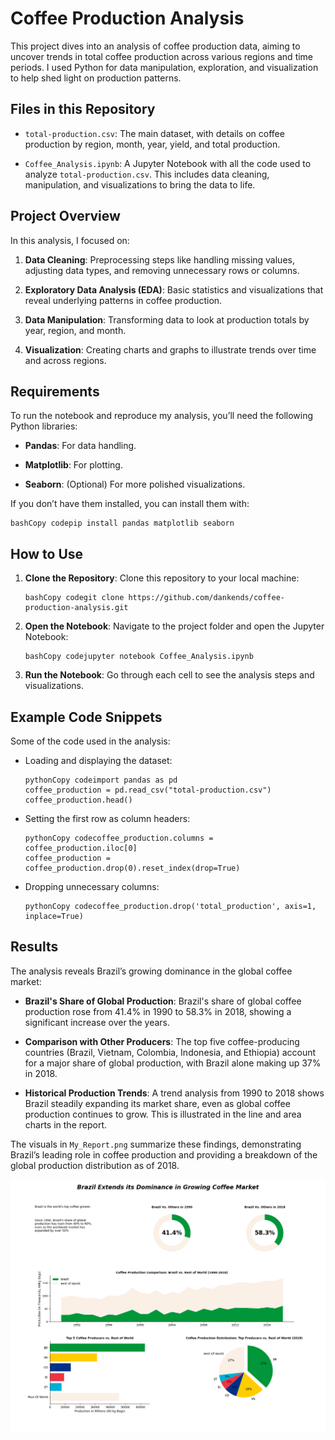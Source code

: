 Coffee Production Analysis
==========================

This project dives into an analysis of coffee production data, aiming to uncover
trends in total coffee production across various regions and time periods. I
used Python for data manipulation, exploration, and visualization to help shed
light on production patterns.

Files in this Repository
------------------------

-   `total-production.csv`: The main dataset, with details on coffee production
    by region, month, year, yield, and total production.

-   `Coffee_Analysis.ipynb`: A Jupyter Notebook with all the code used to
    analyze `total-production.csv`. This includes data cleaning, manipulation,
    and visualizations to bring the data to life.

Project Overview
----------------

In this analysis, I focused on:

1.  **Data Cleaning**: Preprocessing steps like handling missing values,
    adjusting data types, and removing unnecessary rows or columns.

2.  **Exploratory Data Analysis (EDA)**: Basic statistics and visualizations
    that reveal underlying patterns in coffee production.

3.  **Data Manipulation**: Transforming data to look at production totals by
    year, region, and month.

4.  **Visualization**: Creating charts and graphs to illustrate trends over time
    and across regions.

Requirements
------------

To run the notebook and reproduce my analysis, you’ll need the following Python
libraries:

-   **Pandas**: For data handling.

-   **Matplotlib**: For plotting.

-   **Seaborn**: (Optional) For more polished visualizations.

If you don’t have them installed, you can install them with:

~~~~~~~~~~~~~~~~~~~~~~~~~~~~~~~~~~~~~~~~~~~~~~~~~~~~~~~~~~~~~~~~~~~~~~~~~~~~~~~~
bashCopy codepip install pandas matplotlib seaborn
~~~~~~~~~~~~~~~~~~~~~~~~~~~~~~~~~~~~~~~~~~~~~~~~~~~~~~~~~~~~~~~~~~~~~~~~~~~~~~~~

How to Use
----------

1.  **Clone the Repository**: Clone this repository to your local machine:

    ~~~~~~~~~~~~~~~~~~~~~~~~~~~~~~~~~~~~~~~~~~~~~~~~~~~~~~~~~~~~~~~~~~~~~~~~~~~~
    bashCopy codegit clone https://github.com/dankends/coffee-production-analysis.git
    ~~~~~~~~~~~~~~~~~~~~~~~~~~~~~~~~~~~~~~~~~~~~~~~~~~~~~~~~~~~~~~~~~~~~~~~~~~~~

2.  **Open the Notebook**: Navigate to the project folder and open the Jupyter
    Notebook:

    ~~~~~~~~~~~~~~~~~~~~~~~~~~~~~~~~~~~~~~~~~~~~~~~~~~~~~~~~~~~~~~~~~~~~~~~~~~~~
    bashCopy codejupyter notebook Coffee_Analysis.ipynb
    ~~~~~~~~~~~~~~~~~~~~~~~~~~~~~~~~~~~~~~~~~~~~~~~~~~~~~~~~~~~~~~~~~~~~~~~~~~~~

3.  **Run the Notebook**: Go through each cell to see the analysis steps and
    visualizations.

Example Code Snippets
---------------------

Some of the code used in the analysis:

-   Loading and displaying the dataset:

    ~~~~~~~~~~~~~~~~~~~~~~~~~~~~~~~~~~~~~~~~~~~~~~~~~~~~~~~~~~~~~~~~~~~~~~~~~~~~
    pythonCopy codeimport pandas as pd
    coffee_production = pd.read_csv("total-production.csv")
    coffee_production.head()
    ~~~~~~~~~~~~~~~~~~~~~~~~~~~~~~~~~~~~~~~~~~~~~~~~~~~~~~~~~~~~~~~~~~~~~~~~~~~~

-   Setting the first row as column headers:

    ~~~~~~~~~~~~~~~~~~~~~~~~~~~~~~~~~~~~~~~~~~~~~~~~~~~~~~~~~~~~~~~~~~~~~~~~~~~~
    pythonCopy codecoffee_production.columns = coffee_production.iloc[0]
    coffee_production = coffee_production.drop(0).reset_index(drop=True)
    ~~~~~~~~~~~~~~~~~~~~~~~~~~~~~~~~~~~~~~~~~~~~~~~~~~~~~~~~~~~~~~~~~~~~~~~~~~~~

-   Dropping unnecessary columns:

    ~~~~~~~~~~~~~~~~~~~~~~~~~~~~~~~~~~~~~~~~~~~~~~~~~~~~~~~~~~~~~~~~~~~~~~~~~~~~
    pythonCopy codecoffee_production.drop('total_production', axis=1, inplace=True)
    ~~~~~~~~~~~~~~~~~~~~~~~~~~~~~~~~~~~~~~~~~~~~~~~~~~~~~~~~~~~~~~~~~~~~~~~~~~~~

Results
-------

The analysis reveals Brazil’s growing dominance in the global coffee market:

-   **Brazil's Share of Global Production**: Brazil's share of global coffee
    production rose from 41.4% in 1990 to 58.3% in 2018, showing a significant
    increase over the years.

-   **Comparison with Other Producers**: The top five coffee-producing countries
    (Brazil, Vietnam, Colombia, Indonesia, and Ethiopia) account for a major
    share of global production, with Brazil alone making up 37% in 2018.

-   **Historical Production Trends**: A trend analysis from 1990 to 2018 shows
    Brazil steadily expanding its market share, even as global coffee production
    continues to grow. This is illustrated in the line and area charts in the
    report.

The visuals in `My_Report.png` summarize these findings, demonstrating Brazil’s
leading role in coffee production and providing a breakdown of the global
production distribution as of 2018.

![Coffee Production Analysis Report](My_Report.png)


